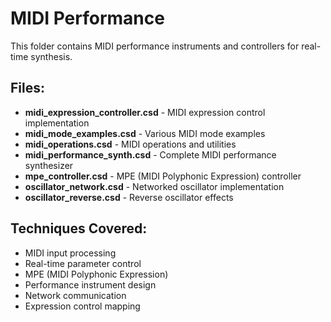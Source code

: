 # MIDI Performance

This folder contains MIDI performance instruments and controllers for real-time synthesis.

## Files:
- **midi_expression_controller.csd** - MIDI expression control implementation
- **midi_mode_examples.csd** - Various MIDI mode examples
- **midi_operations.csd** - MIDI operations and utilities
- **midi_performance_synth.csd** - Complete MIDI performance synthesizer
- **mpe_controller.csd** - MPE (MIDI Polyphonic Expression) controller
- **oscillator_network.csd** - Networked oscillator implementation
- **oscillator_reverse.csd** - Reverse oscillator effects

## Techniques Covered:
- MIDI input processing
- Real-time parameter control
- MPE (MIDI Polyphonic Expression)
- Performance instrument design
- Network communication
- Expression control mapping
